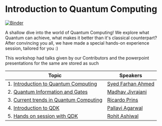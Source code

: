 # Introduction to Quantum Computing

[![Binder](https://mybinder.org/badge_logo.svg)](https://mybinder.org/v2/gh/qpower-msp/Workshops/master?filepath=workshop%2001%20-%20Introduction%20to%20Quantum%20Computing)

A shallow dive into the world of Quantum Computing! We explore what Quantum can
achieve, what makes it better than it's classical counterpart? After convincing
you all, we have made a special hands-on experience session, tailored for you :)

This workshop had talks given by our Contributors and the powerpoint presentations for the same are
stored as such

Topic | Speakers
--|--
1. [Introduction to Quantum Computing](intro-to-quantum-computing.pptx)| [Syed Farhan Ahmed](https://github.com/born-2learn)
2. [Quantum Information and Gates](presentations/quantum-information-and-gates.pptx)| [Madhav Jivrajani](https://github.com/MadhavJivrajani)
3. [Current trends in Quantum Computing](intro-to-quantum-computing.pptx)| [Ricardo Prins](https://github.com/ricardoprins)
4. [Introduction to QDK](presentations/introduction-to-qdk.pptx)|[Pallavi Agarwal](https://github.com/pallaviagrawal1729)
5. [Hands on session with QDK](presentations/hands-on-qdk.pptx)| [Rohit Ashiwal](https://github.com/r1walz)
